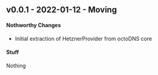 ## v0.0.1 - 2022-01-12 - Moving

#### Nothworthy Changes

* Initial extraction of HetznerProvider from octoDNS core

#### Stuff

Nothing
